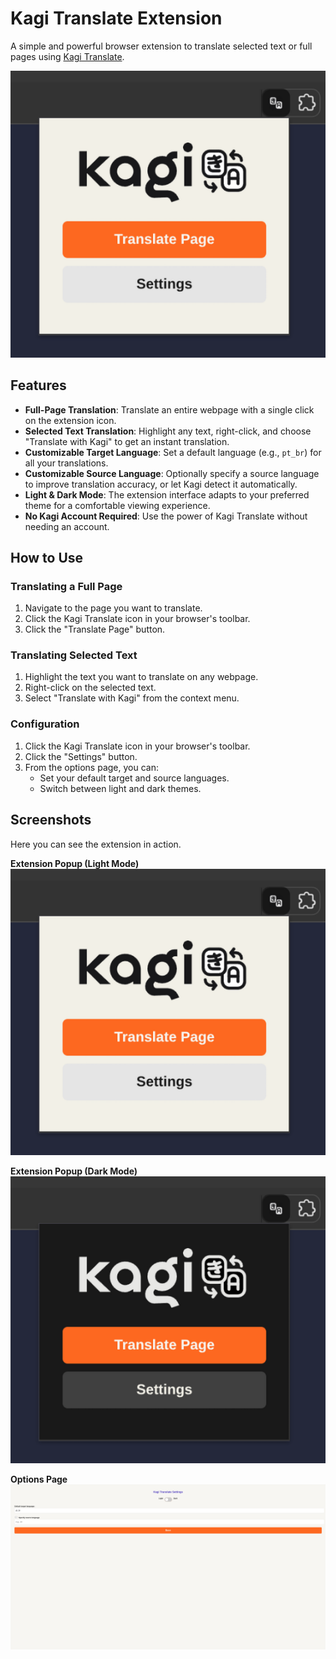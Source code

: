 # Kagi Translate Extension

A simple and powerful browser extension to translate selected text or full pages using [Kagi Translate](https://kagi.com/translate).

![Screenshot of the extension popup](placeholder.png "Extension Popup")

## Features

- **Full-Page Translation**: Translate an entire webpage with a single click on the extension icon.
- **Selected Text Translation**: Highlight any text, right-click, and choose "Translate with Kagi" to get an instant translation.
- **Customizable Target Language**: Set a default language (e.g., `pt_br`) for all your translations.
- **Customizable Source Language**: Optionally specify a source language to improve translation accuracy, or let Kagi detect it automatically.
- **Light & Dark Mode**: The extension interface adapts to your preferred theme for a comfortable viewing experience.
- **No Kagi Account Required**: Use the power of Kagi Translate without needing an account.

## How to Use

### Translating a Full Page

1. Navigate to the page you want to translate.
2. Click the Kagi Translate icon in your browser's toolbar.
3. Click the "Translate Page" button.

### Translating Selected Text

1. Highlight the text you want to translate on any webpage.
2. Right-click on the selected text.
3. Select "Translate with Kagi" from the context menu.

### Configuration

1. Click the Kagi Translate icon in your browser's toolbar.
2. Click the "Settings" button.
3. From the options page, you can:
    - Set your default target and source languages.
    - Switch between light and dark themes.

## Screenshots

Here you can see the extension in action.

**Extension Popup (Light Mode)**
![Popup Light Mode](placeholder_popup_light.png)

**Extension Popup (Dark Mode)**
![Popup Dark Mode](placeholder_popup_dark.png)

**Options Page**
![Options Page](placeholder_options.png)
